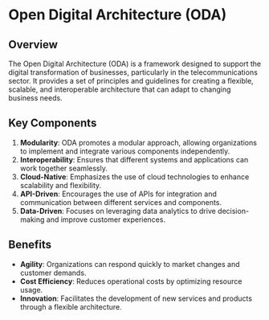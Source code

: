 # Open Digital Architecture (ODA)

## Overview
The Open Digital Architecture (ODA) is a framework designed to support the digital transformation of businesses, particularly in the telecommunications sector. It provides a set of principles and guidelines for creating a flexible, scalable, and interoperable architecture that can adapt to changing business needs.

## Key Components
1. **Modularity**: ODA promotes a modular approach, allowing organizations to implement and integrate various components independently.
2. **Interoperability**: Ensures that different systems and applications can work together seamlessly.
3. **Cloud-Native**: Emphasizes the use of cloud technologies to enhance scalability and flexibility.
4. **API-Driven**: Encourages the use of APIs for integration and communication between different services and components.
5. **Data-Driven**: Focuses on leveraging data analytics to drive decision-making and improve customer experiences.

## Benefits
- **Agility**: Organizations can respond quickly to market changes and customer demands.
- **Cost Efficiency**: Reduces operational costs by optimizing resource usage.
- **Innovation**: Facilitates the development of new services and products through a flexible architecture.